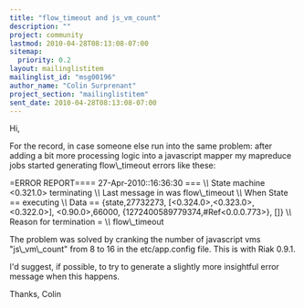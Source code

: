 ```yaml
---
title: "flow_timeout and js_vm_count"
description: ""
project: community
lastmod: 2010-04-28T08:13:08-07:00
sitemap:
  priority: 0.2
layout: mailinglistitem
mailinglist_id: "msg00196"
author_name: "Colin Surprenant"
project_section: "mailinglistitem"
sent_date: 2010-04-28T08:13:08-07:00
---
```



Hi,

For the record, in case someone else run into the same problem: after
adding a bit more processing logic into a javascript mapper my
mapreduce jobs started generating flow\\_timeout errors like these:

=ERROR REPORT==== 27-Apr-2010::16:36:30 ===
\\*\\* State machine &lt;0.321.0&gt; terminating
\\*\\* Last message in was flow\\_timeout
\\*\\* When State == executing
\\*\\* Data == {state,27732273,
 [&lt;0.324.0&gt;,&lt;0.323.0&gt;,&lt;0.322.0&gt;],
 &lt;0.90.0&gt;,66000,
 {1272400589779374,#Ref&lt;0.0.0.773&gt;},
 []}
\\*\\* Reason for termination =
\\*\\* flow\\_timeout

The problem was solved by cranking the number of javascript vms
"js\\_vm\\_count" from 8 to 16 in the etc/app.config file. This is with
Riak 0.9.1.

I'd suggest, if possible, to try to generate a slightly more
insightful error message when this happens.

Thanks,
Colin

